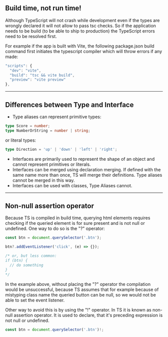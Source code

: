 
## Build time, not run time!

Although TypeScript will not crash while development even if the types are wrongly declared it will not allow to pass tsc checks. So if the application needs to be build (to be able to ship to production) the TypeScript errors need to be resolved first.

For example if the app is built with Vite, the following package.json build command first initiates the typescript compiler which will throw errors if any made:

```ts
"scripts": {  
  "dev": "vite",  
  "build": "tsc && vite build",  
  "preview": "vite preview"  
},
```

---

## Differences between Type and Interface

- Type aliases can represent primitive types:
```ts
type Score = number;
type NumberOrString = number | string;
```

or literal types:
```ts
type Direction = 'up' | 'down' | 'left' | 'right';
```

- Interfaces are primarily used to represent the shape of an object and cannot represent primitives or literals.
- Interfaces can be merged using declaration merging. If defined with the same name more than once, TS will merge their definitions. Type aliases cannot be merged in this way.
- Interfaces can be used with classes, Type Aliases cannot.


---

## Non-null assertion operator

Because TS is compiled in build time, querying html elements requires checking if the queried element is for sure present and is not null or undefined. One way to do so is the "?" operator:

```ts
const btn = document.querySelector('.btn');

btn?.addEventListener('click', (e) => {});

/* or, but less common:
if (btn) {  
  // do something  
}
*/


```

In the example above, without placing the "?" operator the compilation would be unsuccessful, because TS assumes that for example because of mistyping class name the queried button can be null, so we would not be able to set the event listener.

Other way to avoid this is by using the "!" operator. In TS it is known as non-null assertion operator. It is used to declare, that it's preceding expression is not null or undefined.

```ts
const btn = document.querySelector('.btn')!;
```
